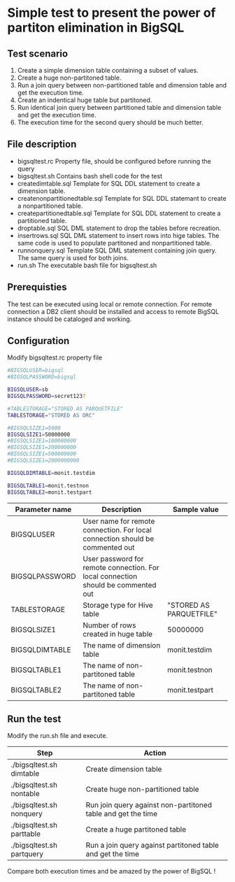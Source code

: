 # Simple test to present the power of partiton elimination in BigSQL

## Test scenario

1. Create a simple dimension table containing a subset of values.
1. Create a huge non-partitoned table.
1. Run a join query between non-partitioned table and dimension table and get the execution time.
1. Create an indentical huge table but partitoned.
1. Run identical join query between partitioned table and dimension table and get the execution time.
1. The execution time for the second query should be much better.

## File description
* bigsqltest.rc Property file, should be configured before running the query
* bigsqltest.sh Contains bash shell code for the test
* createdimtable.sql Template for SQL DDL statement to create a dimension table.
* createnonpartitionedtable.sql Template for SQL DDL statemant to create a nonpartitioned table.
* createpartitionedtable.sql Template for SQL DDL statement to create a partitioned table.
* droptable.sql SQL DML statement to drop the tables before recreation.
* insertrows.sql SQL DML statement to insert rows into hige tables. The same code is used to populate partitoned and nonpartitioned table.
* runnonquery.sql Template SQL DML statement containing join query. The same query is used for both joins.
* run.sh The executable bash file for bigsqltest.sh

## Prerequisties

The test can be executed using local or remote connection. For remote connection a DB2 client should be installed and access to remote BigSQL instance should be cataloged and working.

## Configuration

Modify bigsqltest.rc property file
```bash
#BIGSQLUSER=bigsql
#BIGSQLPASSWORD=bigsql

BIGSQLUSER=sb
BIGSQLPASSWORD=secret123?

#TABLESTORAGE="STORED AS PARQUETFILE"
TABLESTORAGE="STORED AS ORC"

#BIGSQLSIZE1=5000
BIGSQLSIZE1=50000000
#BIGSQLSIZE1=100000000
#BIGSQLSIZE1=200000000
#BIGSQLSIZE1=500000000
#BIGSQLSIZE1=2000000000

BIGSQLDIMTABLE=monit.testdim

BIGSQLTABLE1=monit.testnon
BIGSQLTABLE2=monit.testpart
```
Parameter name | Description | Sample value
------------ | ------------- | ---
BIGSQLUSER | User name for remote connection. For local connection should be commented out  |
BIGSQLPASSWORD | User password for remote connection. For local connection should be commented out
TABLESTORAGE | Storage type for Hive table | "STORED AS PARQUETFILE"
BIGSQLSIZE1 | Number of rows created in huge table | 50000000
BIGSQLDIMTABLE | The name of dimension table | monit.testdim
BIGSQLTABLE1 | The name of non-partitoned table | monit.testnon
BIGSQLTABLE2 | The name of non-partitoned table | monit.testpart

## Run the test

Modify the run.sh file and execute.

Step | Action 
----- | -----
./bigsqltest.sh dimtable | Create dimension table
./bigsqltest.sh nontable | Create huge non-partitioned table
./bigsqltest.sh nonquery | Run join query against non-partitoned table and get the time
./bigsqltest.sh parttable | Create a huge partitoned table
./bigsqltest.sh partquery | Run a join query against partitoned table and get the time

Compare both execution times and be amazed by the power of BigSQL !


